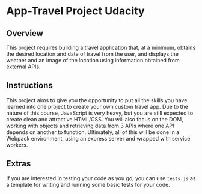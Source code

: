 # App-Travel Project Udacity

## Overview
This project requires building a travel application that, at a minimum, obtains the desired location and date of travel from the user, and displays the weather and an image of the location using information obtained from external APIs.

## Instructions
This project aims to give you the opportunity to put all the skills you have learned into one project to create your own custom travel app. Due to the nature of this course, JavaScript is very heavy, but you are still expected to create clean and attractive HTML/CSS. You will also focus on the DOM, working with objects and retrieving data from 3 APIs where one API depends on another to function. Ultimately, all of this will be done in a Webpack environment, using an express server and wrapped with service workers.

## Extras
If you are interested in testing your code as you go, you can use `tests.js` as a template for writing and running some basic tests for your code.

